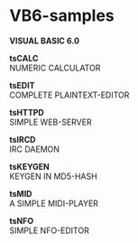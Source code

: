 # VB6-samples

<b>VISUAL BASIC 6.0</b>

<b>tsCALC</b><br>
NUMERIC CALCULATOR

<b>tsEDIT</b><br>
COMPLETE PLAINTEXT-EDITOR

<b>tsHTTPD</b><br>
SIMPLE WEB-SERVER

<b>tsIRCD</b><br>
IRC DAEMON

<b>tsKEYGEN</b><br>
KEYGEN IN MD5-HASH

<b>tsMID</b><br>
A SIMPLE MIDI-PLAYER

<b>tsNFO</b><br>
SIMPLE NFO-EDITOR
